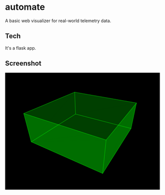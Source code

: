 # automate

A basic web visualizer for real-world telemetry data.

## Tech

It's a flask app.

## Screenshot

![Screenshot](https://raw.githubusercontent.com/thisismyrobot/automate/master/screenshot.png "Screenshot")
